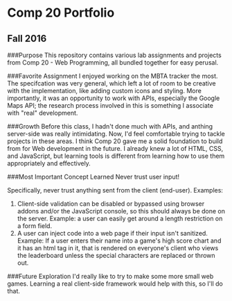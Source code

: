 # Comp 20 Portfolio
## Fall 2016

###Purpose
This repository contains various lab assignments and projects from Comp
20 - Web Programming, all bundled together for easy perusal.

###Favorite Assignment
I enjoyed working on the MBTA tracker the most. The specifcation was
very general, which left a lot of room to be creative with the
implementation, like adding custom icons and styling. More importantly,
it was an opportunity to work with APIs, especially the Google Maps API;
the research process involved in this is something I associate with
"real" development.

###Growth
Before this class, I hadn't done much with APIs, and anthing server-side
was really intimidating. Now, I'd feel comfortable trying to tackle
projects in these areas. I think Comp 20 gave me a solid foundation to
build from for Web development in the future. I already knew a lot of HTML,
CSS, and JavaScript, but learning tools is different from learning how to
use them appropriately and effectively.

###Most Important Concept Learned
Never trust user input!

Specifically, never trust anything sent from the client (end-user). Examples:
1. Client-side validation can be disabled or bypassed using browser addons
   and/or the JavaScript console, so this should always be done on the
   server. Example: a user can easily get around a length restriction on a
   form field.
2. A user can inject code into a web page if their input isn't sanitized.
   Example: If a user enters their name into a game's high score chart and it
   has an html tag in it, that is rendered on everyone's client who views the
   leaderboard unless the special characters are replaced or thrown out.

###Future Exploration
I'd really like to try to make some more small web games. Learning a real
client-side framework would help with this, so I'll do that.
